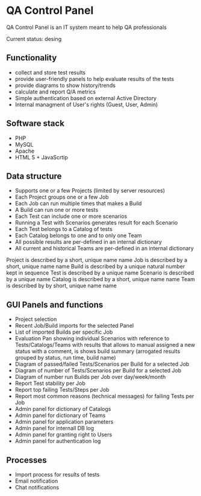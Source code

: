 # QA Control Panel

QA Control Panel is an IT system meant to help QA professionals

Current status: desing 

## Functionality
* collect and store test results 
* provide user-friendly panels to help evaluate results of the tests
* provide diagrams to show history/trends
* calculate and report Q/A metrics
* Simple authentication based on external Active Directory 
* Internal managment of User's rights (Guest, User, Admin)

## Software stack
* PHP
* MySQL
* Apache 
* HTML 5 + JavaScrtip

## Data structure
* Supports one or a few Projects (limited by server resources)
* Each Project groups one or a few Job
* Each Job can run multiple times that makes a Build
* A Build can run one or more tests
* Each Test can include one or more scenarios
* Running a Test with Scenarios generates result for each Scenario
* Each Test belongs to a Catalog of tests
* Each Catalog belongs to one and to only one Team
* All possible results are per-defined in an internal dictionary
* All current and historical Teams are per-defined in an internal dictionary

Project is described by a short, unique name name 
Job is described by a short, unique name name 
Build is described by a unique natural number kept in sequence
Test is described by a unique name
Scenario is described by a unique name
Catalog is described by a short, unique name name 
Team is described by by short, unique name name 

## GUI Panels and functions
* Project selection
* Recent Job/Build imports for the selected Panel
* List of imported Builds per specific Job
* Evaluation Pan showing individual Scenarios with reference to Tests/Catalogs/Teams with results that allows to manual assigned a new status with a comment, is shows build summary (arrogated results grouped by status, run time, build name)
* Diagram of passed/failed Tests/Scenarios per Build for a selected Job
* Diagram of number of Tests/Scenarios per Build for a selected Job
* Diagram of number run Builds per Job over day/week/month
* Report Test stability per Job
* Report top failing Tests/Steps per Job
* Report most common reasons (technical messages) for failing Tests  per Job
* Admin panel for dictionary of Catalogs
* Admin panel for dictionary of Teams 
* Admin panel for application parameters
* Admin panel for internall DB log
* Admin panel for granting right to Users
* Admin panel for authentication log

## Processes
* Import process for results of tests
* Email notification
* Chat notifications
